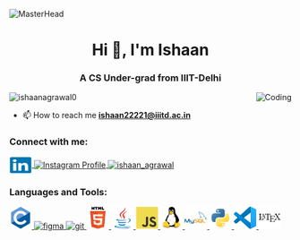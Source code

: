 ![MasterHead](https://external-content.duckduckgo.com/iu/?u=https%3A%2F%2Fmir-s3-cdn-cf.behance.net%2Fproject_modules%2F1400%2F6c0f9b95746151.5e9ecde69599e.gif&f=1&nofb=1&ipt=c96f04d286ead90cde2261497f5cebc2819e5ee25652762fa68a7e84ac841c74&ipo=images)
<h1 align="center">Hi 👋, I'm Ishaan</h1>
<h3 align="center">A CS Under-grad from IIIT-Delhi</h3>
<img align="right" alt="Coding" witdh="400" src="https://external-content.duckduckgo.com/iu/?u=https%3A%2F%2Fmedia.giphy.com%2Fmedia%2F11jacPItBsJDLa%2Fgiphy.gif&f=1&nofb=1&ipt=b7d5edc88e7c4be510183cc53957f7dde92da36db358caa5c01079378bcff31f&ipo=images"

<p align="left"> <img src="https://komarev.com/ghpvc/?username=ishaanagrawal0&label=Profile%20views&color=0e75b6&style=flat" alt="ishaanagrawal0" /> </p>

- 📫 How to reach me **ishaan22221@iiitd.ac.in**

<h3 align="left">Connect with me:</h3>
<p align="left">
<a href="https://www.linkedin.com/in/ishaanagrawal" target="blank">
  <img align="center" src="https://raw.githubusercontent.com/devicons/devicon/master/icons/linkedin/linkedin-original.svg" alt="LinkedIn Profile" height="30" width="40" />
</a>
<a href="https://www.instagram.com/ishaanagrawal_in" target="blank">
  <img align="center" src="https://listimg.pinclipart.com/picdir/s/109-1099301_instagram-instagram-logo-no-border-clipart.png" alt="Instagram Profile" height="30" width="40" />
</a>
<a href="https://codeforces.com/profile/ishaan_agrawal" target="blank"><img align="center" src="https://raw.githubusercontent.com/rahuldkjain/github-profile-readme-generator/master/src/images/icons/Social/codeforces.svg" alt="ishaan_agrawal" height="30" width="40" /></a>
</p>

<h3 align="left">Languages and Tools:</h3>
<p align="left"> <a href="https://www.cprogramming.com/" target="_blank" rel="noreferrer"> <img src="https://raw.githubusercontent.com/devicons/devicon/master/icons/c/c-original.svg" alt="c" width="40" height="40"/> </a> <a href="https://www.figma.com/" target="_blank" rel="noreferrer"> <img src="https://www.vectorlogo.zone/logos/figma/figma-icon.svg" alt="figma" width="40" height="40"/> </a> <a href="https://git-scm.com/" target="_blank" rel="noreferrer"> <img src="https://www.vectorlogo.zone/logos/git-scm/git-scm-icon.svg" alt="git" width="40" height="40"/> </a> <a href="https://www.w3.org/html/" target="_blank" rel="noreferrer"> <img src="https://raw.githubusercontent.com/devicons/devicon/master/icons/html5/html5-original-wordmark.svg" alt="html5" width="40" height="40"/> </a> <a href="https://www.java.com" target="_blank" rel="noreferrer"> <img src="https://raw.githubusercontent.com/devicons/devicon/master/icons/java/java-original.svg" alt="java" width="40" height="40"/> </a> <a href="https://developer.mozilla.org/en-US/docs/Web/JavaScript" target="_blank" rel="noreferrer"> <img src="https://raw.githubusercontent.com/devicons/devicon/master/icons/javascript/javascript-original.svg" alt="javascript" width="40" height="40"/> </a> <a href="https://www.linux.org/" target="_blank" rel="noreferrer"> <img src="https://raw.githubusercontent.com/devicons/devicon/master/icons/linux/linux-original.svg" alt="linux" width="40" height="40"/> </a> <a href="https://www.mysql.com/" target="_blank" rel="noreferrer"> <img src="https://raw.githubusercontent.com/devicons/devicon/master/icons/mysql/mysql-original-wordmark.svg" alt="mysql" width="40" height="40"/> </a> <a href="https://www.python.org" target="_blank" rel="noreferrer"> <img src="https://raw.githubusercontent.com/devicons/devicon/master/icons/python/python-original.svg" alt="python" width="40" height="40"/> </a> <a href="https://code.visualstudio.com/" target="_blank" rel="noreferrer"> <img src="https://raw.githubusercontent.com/devicons/devicon/master/icons/vscode/vscode-original.svg" alt="vscode" width="40" height="40"/> </a>   <a href="https://www.overleaf.com/" target="_blank" rel="noreferrer"> <img src="https://raw.githubusercontent.com/devicons/devicon/master/icons/latex/latex-original.svg" alt="overleaf" width="40" height="40"/> </a> </p>
